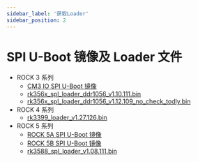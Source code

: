 ```yaml
---
sidebar_label: '获取Loader'
sidebar_position: 2
---
```


# SPI U-Boot 镜像及 Loader 文件

- ROCK 3 系列
  - [CM3 IO SPI U-Boot 镜像](https://dl.radxa.com/rock3/images/loader/radxa-cm3-io/radxa-cm3-io-idbloader-g8684d740b9f.img)
  - [rk356x_spl_loader_ddr1056_v1.10.111.bin](https://dl.radxa.com/rock3/images/loader/radxa-cm3-io/rk356x_spl_loader_ddr1056_v1.10.111.bin)
  - [rk356x_spl_loader_ddr1056_v1.12.109_no_check_todly.bin](https://dl.radxa.com/rock3/images/loader/rk356x_spl_loader_ddr1056_v1.12.109_no_check_todly.bin)
- ROCK 4 系列
  - [rk3399_loader_v1.27.126.bin](https://dl.radxa.com/rockpi4/images/loader/rk3399_loader_v1.27.126.bin)
- ROCK 5 系列
  - [ROCK 5A SPI U-Boot 镜像](https://dl.radxa.com/rock5/sw/images/loader/rock-5a/rock-5a-spi-image-g4b32117-20230605.img)
  - [ROCK 5B SPI U-Boot 镜像](https://dl.radxa.com/rock5/sw/images/loader/rock-5b/release/rock-5b-spi-image-gbf47e81-20230607.img)
  - [rk3588_spl_loader_v1.08.111.bin](https://dl.radxa.com/rock5/sw/images/loader/rock-5b/rk3588_spl_loader_v1.08.111.bin)

